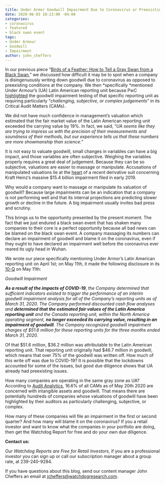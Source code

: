 ```yaml
---
title: Under Armor Goodwill Impairment Due to Coronavirus or Preexisting Conditions?
date: 2020-06-03 10:23:00 -04:00
categories:
- coronavirus
- featured
- black swan event
tags:
- Under Armour
- Goodwill
- Impairment
author: john_cheffers
---
```


In our previous piece “[Birds of a Feather: How to Tell a Gray Swan from a Black Swan](https://blog.watchdogresearch.com/posts/birds-of-a-feather-how-to-tell-a-gray-swan-from-a-black-swan-dot/),” we discussed how difficult it may be to spot when a company is disingenuously writing down goodwill due to coronavirus as opposed to preexisting conditions at the company. We then \*specifically \*mentioned Under Armour’s (UA) Latin American reporting unit because PwC [highlighted](https://www.sec.gov/ix?doc=/Archives/edgar/data/1336917/000133691720000010/ua-20191231.htm) the goodwill impairment testing of that specific reporting unit as requiring particularly “*challenging, subjective, or complex judgements*” in its Critical Audit Matters (CAMs).

We did not have much confidence in management’s valuation which estimated that the fair market value of the Latin American reporting unit exceeded the carrying value by 19%. In fact, we said, “*UA seems like they are trying to impress us with the precision of their measurements and soundness of their methods, but our experience tells us that these numbers are more showmanship than science.”*

It is not easy to valuate goodwill, small changes in variables can have a big impact, and those variables are often subjective. Weighing the variables properly requires a great deal of judgement. Because they can be so subjective, valuations are easier to massage or manipulate. Accusations of manipulated valuations lie at the [heart](https://blog.watchdogresearch.com/posts/kraft-heinz-complaint-alleges-fundamental-corporate-governance-problems-accounting-shenanigans-and-insider-trading/) of a recent derivative suit concerning Kraft Heinz’s massive $15.4 billion impairment filed in early 2019.

Why would a company want to massage or manipulate its valuation of goodwill? Because large impairments can be an indication that a company is not performing well and that its internal projections are predicting slower growth or decline in the future.  A big impairment usually invites bad press and scrutiny.

This brings us to the opportunity presented by the present moment. The fact that we just endured a black swan event that has shaken many companies to their core is a perfect opportunity because all bad news can be blamed on the black swan event. A company massaging its numbers can declare an impairment of goodwill and blame it on the coronavirus, even if they ought to have declared an impairment well before the coronavirus ever reared its ugly head in Wuhan.

We wrote our piece specifically mentioning Under Armor’s Latin American reporting unit on April 1st; on May 11th, it made the following disclosure in its [10-Q](https://www.sec.gov/ix?doc=/Archives/edgar/data/1336917/000133691720000033/ua-20200331.htm) on May 11th:

*Goodwill Impairment*

***As a result of the impacts of COVID-19**, the Company determined that sufficient indicators existed to trigger the performance of an interim goodwill impairment analysis for all of the Company’s reporting units as of March 31, 2020. The Company performed discounted cash flow analyses and **determined that the estimated fair values of the Latin America reporting unit** and the Canada reporting unit, within the North America operating segment, **no longer exceeded its carrying value, resulting in an impairment of goodwill**. The Company recognized goodwill impairment charges of $51.6 million for these reporting units for the three months ended March 31, 2020.*

Of that $51.6 million, $36.2 million was attributable to the Latin American reporting unit. That reporting unit originally had $46.7 million in goodwill, which means that over 75% of the goodwill was written off. How much of this write off was due to COVID-19? It is possible that the lockdowns accounted for some of the issues, but good due diligence shows that UA already had preexisting issues.

How many companies are operating in the same gray zone as UA? According to [Audit Analytics](https://blog.auditanalytics.com/an-update-on-cams/), 16.6% of all CAMs as of May 20th 2020 are concerned with intangible assets and goodwill. That means there are potentially hundreds of companies whose valuations of goodwill have been highlighted by their auditors as particularly challenging, subjective, or complex.

How many of these companies will file an impairment in the first or second quarter? And how many will blame it on the coronavirus? If you a retail investor and want to know what the companies in your portfolio are doing, then get the Watchdog Report for free and do your own due diligence.

**Contact us:**

*Our Watchdog Reports are Free for Retail Investors*, if you are a professional investor you can sign up or call our subscription manager about a group rate, at 239-240-9284.

If you have questions about this blog, send our content manager John Cheffers an email at jcheffers@watchdogresearch.com.
